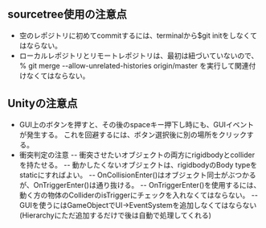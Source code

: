 ﻿## sourcetree使用の注意点
- 空のレポジトリに初めてcommitするには、terminalから$git initをしなくてはならない。
- ローカルレポジトリとリモートレポジトリは、最初は紐づいていないので、
% git merge --allow-unrelated-histories origin/master
を実行して関連付けなくてはならない。

## Unityの注意点
- GUI上のボタンを押すと、その後のspaceキー押下し時にも、GUIイベントが発生する。
これを回避するには、ボタン選択後に別の場所をクリックする。
- 衝突判定の注意
-- 衝突させたいオブジェクトの両方にrigidbodyとcolliderを持たせる。
-- 動かしたくないオブジェクトは、rigidbodyのBody typeをstaticにすればよい。
-- OnCollisionEnter()はオブジェクト同士がぶつかるが、OnTriggerEnter()は通り抜ける。
-- OnTriggerEnter()を使用するには、動く方の物体のColliderのisTriggerにチェックを入れなくてはならない。
-- GUIを使うにはGameObjectでUI->EventSystemを追加しなくてはならない
(Hierarchyにただ追加するだけで後は自動で処理してくれる)